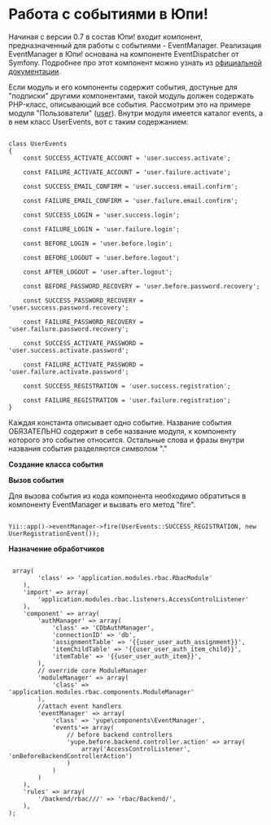 Работа с событиями в Юпи!
=========================

Начиная с версии 0.7 в состав Юпи! входит компонент, предназначенный для работы с событиями - EventManager.
Реализация EventManager в Юпи! основана на компоненте EventDispatcher от Symfony.
Подробнее про этот компонент можно узнать из [официальной документации](http://symfony.com/doc/current/components/event_dispatcher/introduction.html).

Если модуль и его компоненты содержит события, достуные для "подписки" другими компонентами, такой модуль должен содержать PHP-класс, описывающий все события.
Рассмотрим это на примере модуля "Пользователи" ([user](https://github.com/yupe/yupe/tree/dev/protected/modules/user)).
Внутри модуля имеется каталог events, а в нем класс UserEvents, вот с таким содержанием:

<pre><code class="php">
class UserEvents
{
    const SUCCESS_ACTIVATE_ACCOUNT = 'user.success.activate';

    const FAILURE_ACTIVATE_ACCOUNT = 'user.failure.activate';

    const SUCCESS_EMAIL_CONFIRM = 'user.success.email.confirm';

    const FAILURE_EMAIL_CONFIRM = 'user.failure.email.confirm';

    const SUCCESS_LOGIN = 'user.success.login';

    const FAILURE_LOGIN = 'user.failure.login';

    const BEFORE_LOGIN = 'user.before.login';

    const BEFORE_LOGOUT = 'user.before.logout';

    const AFTER_LOGOUT = 'user.after.logout';

    const BEFORE_PASSWORD_RECOVERY = 'user.before.password.recovery';

    const SUCCESS_PASSWORD_RECOVERY = 'user.success.password.recovery';

    const FAILURE_PASSWORD_RECOVERY = 'user.failure.password.recovery';

    const SUCCESS_ACTIVATE_PASSWORD = 'user.success.activate.password';

    const FAILURE_ACTIVATE_PASSWORD = 'user.failure.activate.password';

    const SUCCESS_REGISTRATION = 'user.success.registration';

    const FAILURE_REGISTRATION = 'user.failure.registration';
}
</code></pre>

Каждая константа описывает одно событие. Название события ОБЯЗАТЕЛЬНО содержит в себе название модуля, к компоненту которого это событие относится.
Остальные слова и фразы внутри названия события разделяются символом "."

**Создание класса события**

**Вызов события**

Для вызова события из кода компонента необходимо обратиться в компоненту EventManager и вызвать его метод "fire".
<pre><code class="php">
Yii::app()->eventManager->fire(UserEvents::SUCCESS_REGISTRATION, new UserRegistrationEvent());
</code></pre>

**Назначение обработчиков**
<pre><code class="php">
<?php

return array(
    'module' => array(
        'class' => 'application.modules.rbac.RbacModule'
    ),
    'import' => array(
        'application.modules.rbac.listeners.AccessControlListener'
    ),
    'component' => array(
        'authManager' => array(
            'class' => 'CDbAuthManager',
            'connectionID' => 'db',
            'assignmentTable' => '{{user_user_auth_assignment}}',
            'itemChildTable' => '{{user_user_auth_item_child}}',
            'itemTable' => '{{user_user_auth_item}}',
        ),
        // override core ModuleManager
        'moduleManager' => array(
            'class' => 'application.modules.rbac.components.ModuleManager'
        ),
        //attach event handlers
        'eventManager' => array(
            'class' => 'yupe\components\EventManager',
            'events'=> array(
                // before backend controllers
                'yupe.before.backend.controller.action' => array(
                    array('AccessControlListener', 'onBeforeBackendControllerAction')
                )
            )
        )
    ),
    'rules' => array(
        '/backend/rbac/<controller:\w+>/<action:\w+>/<id:[\w._-]+>' => 'rbac/<controller>Backend/<action>',
    ),
);
</code></pre>
